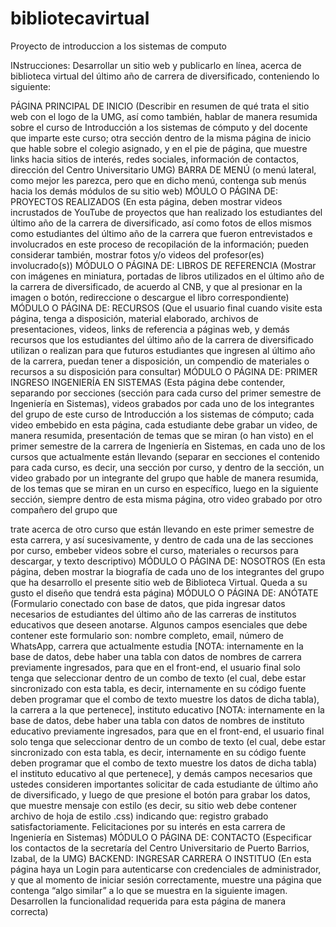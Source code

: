 # bibliotecavirtual
Proyecto de introduccion a los sistemas de computo

INstrucciones:
Desarrollar un sitio web y publicarlo en línea, acerca de biblioteca virtual del último año de carrera de diversificado,
conteniendo lo siguiente:

PÁGINA PRINCIPAL DE INICIO (Describir en resumen de qué trata el sitio web con el logo de la UMG, así como
también, hablar de manera resumida sobre el curso de Introducción a los sistemas de cómputo y del docente que imparte
este curso; otra sección dentro de la misma página de inicio que hable sobre el colegio asignado, y en el pie de página, que
muestre links hacia sitios de interés, redes sociales, información de contactos, dirección del Centro Universitario UMG)
BARRA DE MENÚ (o menú lateral, como mejor les parezca, pero que en dicho menú, contenga sub menús hacia los
demás módulos de su sitio web)
MÓULO O PÁGINA DE: PROYECTOS REALIZADOS (En esta página, deben mostrar videos incrustados de
YouTube de proyectos que han realizado los estudiantes del último año de la carrera de diversificado, así como fotos de
ellos mismos como estudiantes del último año de la carrera que fueron entrevistados e involucrados en este proceso de
recopilación de la información; pueden considerar también, mostrar fotos y/o videos del profesor(es) involucrado(s))
MÓDULO O PÁGINA DE: LIBROS DE REFERENCIA (Mostrar con imágenes en miniatura, portadas de libros
utilizados en el último año de la carrera de diversificado, de acuerdo al CNB, y que al presionar en la imagen o botón,
redireccione o descargue el libro correspondiente)
MÓDULO O PÁGINA DE: RECURSOS (Que el usuario final cuando visite esta página, tenga a disposición, material
elaborado, archivos de presentaciones, videos, links de referencia a páginas web, y demás recursos que los estudiantes del
último año de la carrera de diversificado utilizan o realizan para que futuros estudiantes que ingresen al último año de la
carrera, puedan tener a disposición, un compendio de materiales o recursos a su disposición para consultar)
MÓDULO O PÁGINA DE: PRIMER INGRESO INGENIERÍA EN SISTEMAS (Esta página debe contender,
separando por secciones (sección para cada curso del primer semestre de Ingeniería en Sistemas), videos grabados por
cada uno de los integrantes del grupo de este curso de Introducción a los sistemas de cómputo; cada video embebido en
esta página, cada estudiante debe grabar un video, de manera resumida, presentación de temas que se miran (o han visto)
en el primer semestre de la carrera de Ingeniería en Sistemas, en cada uno de los cursos que actualmente están llevando
(separar en secciones el contenido para cada curso, es decir, una sección por curso, y dentro de la sección, un video
grabado por un integrante del grupo que hable de manera resumida, de los temas que se miran en un curso en específico,
luego en la siguiente sección, siempre dentro de esta misma página, otro video grabado por otro compañero del grupo que

trate acerca de otro curso que están llevando en este primer semestre de esta carrera, y así sucesivamente, y dentro de cada
una de las secciones por curso, embeber videos sobre el curso, materiales o recursos para descargar, y texto descriptivo)
MÓDULO O PÁGINA DE: NOSOTROS (En esta página, deben mostrar la biografía de cada uno de los integrantes del
grupo que ha desarrollo el presente sitio web de Biblioteca Virtual. Queda a su gusto el diseño que tendrá esta página)
MÓDULO O PÁGINA DE: ANÓTATE (Formulario conectado con base de datos, que pida ingresar datos necesarios de
estudiantes del último año de las carreras de institutos educativos que deseen anotarse. Algunos campos esenciales que
debe contener este formulario son: nombre completo, email, número de WhatsApp, carrera que actualmente estudia
[NOTA: internamente en la base de datos, debe haber una tabla con datos de nombres de carrera previamente ingresados,
para que en el front-end, el usuario final solo tenga que seleccionar dentro de un combo de texto (el cual, debe estar
sincronizado con esta tabla, es decir, internamente en su código fuente deben programar que el combo de texto muestre
los datos de dicha tabla), la carrera a la que pertenece], instituto educativo [NOTA: internamente en la base de datos, debe
haber una tabla con datos de nombres de instituto educativo previamente ingresados, para que en el front-end, el usuario
final solo tenga que seleccionar dentro de un combo de texto (el cual, debe estar sincronizado con esta tabla, es decir,
internamente en su código fuente deben programar que el combo de texto muestre los datos de dicha tabla) el instituto
educativo al que pertenece], y demás campos necesarios que ustedes consideren importantes solicitar de cada estudiante
de último año de diversificado, y luego de que presione el botón para grabar los datos, que muestre mensaje con estilo (es
decir, su sitio web debe contener archivo de hoja de estilo .css) indicando que: registro grabado satisfactoriamente.
Felicitaciones por su interés en esta carrera de Ingeniería en Sistemas)
MÓDULO O PÁGINA DE: CONTACTO (Especificar los contactos de la secretaría del Centro Universitario de Puerto
Barrios, Izabal, de la UMG)
BACKEND: INGRESAR CARRERA O INSTITUO (En esta página haya un Login para autenticarse con credenciales
de administrador, y que al momento de iniciar sesión correctamente, muestre una página que contenga “algo similar” a lo
que se muestra en la siguiente imagen. Desarrollen la funcionalidad requerida para esta página de manera correcta)
